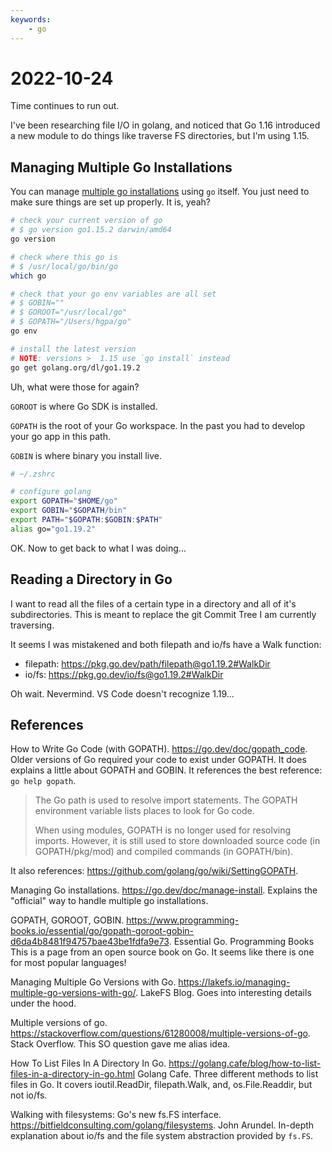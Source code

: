 ```yaml
---
keywords:
    - go
---
```


# 2022-10-24

Time continues to run out.

I've been researching file I/O in golang, and noticed that Go 1.16 introduced a new module to do things like traverse FS directories, but I'm using 1.15.

## Managing Multiple Go Installations

You can manage [multiple go installations](https://go.dev/doc/manage-install) using `go` itself.
You just need to make sure things are set up properly.
It is, yeah?

```bash
# check your current version of go
# $ go version go1.15.2 darwin/amd64
go version

# check where this go is
# $ /usr/local/go/bin/go
which go

# check that your go env variables are all set
# $ GOBIN=""
# $ GOROOT="/usr/local/go"
# $ GOPATH="/Users/hgpa/go"
go env

# install the latest version
# NOTE: versions >  1.15 use `go install` instead   
go get golang.org/dl/go1.19.2
```

Uh, what were those for again?

`GOROOT` is where Go SDK is installed.

`GOPATH` is the root of your Go workspace.
In the past you had to develop your go app in this path.

`GOBIN` is where binary you install live.

```zsh
# ~/.zshrc

# configure golang
export GOPATH="$HOME/go"
export GOBIN="$GOPATH/bin"
export PATH="$GOPATH:$GOBIN:$PATH"
alias go="go1.19.2"
```

OK. Now to get back to what I was doing...


## Reading a Directory in Go

I want to read all the files of a certain type in a directory and all of it's subdirectories.
This is meant to replace the git Commit Tree I am currently traversing.

It seems I was mistakened and both filepath and io/fs have a Walk function:
- filepath: https://pkg.go.dev/path/filepath@go1.19.2#WalkDir
- io/fs: https://pkg.go.dev/io/fs@go1.19.2#WalkDir

Oh wait. Nevermind. VS Code doesn't recognize 1.19...



## References

How to Write Go Code (with GOPATH).
https://go.dev/doc/gopath_code.
Older versions of Go required your code to exist under GOPATH.
It does explains a little about GOPATH and GOBIN.
It references the best reference: `go help gopath`.

> The Go path is used to resolve import statements.
> The GOPATH environment variable lists places to look for Go code.
> 
> When using modules, GOPATH is no longer used for resolving imports.
> However, it is still used to store downloaded source code (in GOPATH/pkg/mod)
> and compiled commands (in GOPATH/bin).

It also references: https://github.com/golang/go/wiki/SettingGOPATH.

Managing Go installations.
https://go.dev/doc/manage-install. 
Explains the "official" way to handle multiple go installations.

GOPATH, GOROOT, GOBIN.
https://www.programming-books.io/essential/go/gopath-goroot-gobin-d6da4b8481f94757bae43be1fdfa9e73.
Essential Go.
Programming Books
This is a page from an open source book on Go.
It seems like there is one for most popular languages!

Managing Multiple Go Versions with Go.
https://lakefs.io/managing-multiple-go-versions-with-go/.
LakeFS Blog.
Goes into interesting details under the hood.

Multiple versions of go.
https://stackoverflow.com/questions/61280008/multiple-versions-of-go.
Stack Overflow.
This SO question gave me alias idea.

How To List Files In A Directory In Go.
https://golang.cafe/blog/how-to-list-files-in-a-directory-in-go.html
Golang Cafe.
Three different methods to list files in Go.
It covers ioutil.ReadDir, filepath.Walk, and, os.File.Readdir, but not io/fs.

Walking with filesystems: Go's new fs.FS interface.
https://bitfieldconsulting.com/golang/filesystems.
John Arundel.
In-depth explanation about io/fs and the file system abstraction provided by `fs.FS`.
